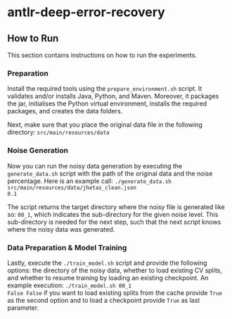 # antlr-deep-error-recovery

## How to Run

This section contains instructions on how to run the experiments.

### Preparation
Install the required tools using the <code>prepare_environment.sh</code> script. It validates and/or installs Java, Python, and Maven. Moreover, it packages the jar, initialises the Python virtual environment, installs the required packages, and creates the data folders.

Next, make sure that you place the original data file in the following directory: <code>src/main/resources/data</code>

### Noise Generation
Now you can run the noisy data generation by executing the <code>generate_data.sh</code> script with the path of the original data and the noise percentage. Here is an example call: <code>./generate_data.sh src/main/resources/data/jhetas_clean.json 0.1</code>

The script returns the target directory where the noisy file is generated like so: <code>00_1</code>, which indicates the sub-directory for the given noise level. This sub-directory is needed for the next step, such that the next script knows where the noisy data was generated.

### Data Preparation & Model Training
Lastly, execute the <code>./train_model.sh</code> script and provide the following options: the directory of the noisy data, whether to load existing CV splits, and whether to resume training by loading an existing checkpoint. An example execution: <code>./train_model.sh 00_1 False False</code> if you want to load existing splits from the cache provide <code>True</code> as the second option and to load a checkpoint provide <code>True</code> as last parameter.
